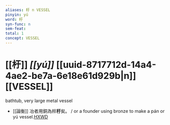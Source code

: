 ```yaml
---
aliases: 杅 n VESSEL
pinyin: yú
word: 杅
syn-func: n
sem-feat: 
total: 1
concept: VESSEL 
---
```

# [[杅]] *[[yú]]*  [[uuid-8717712d-14a4-4ae2-be7a-6e18e61d929b|n]] [[VESSEL]]
bathtub, very large metal vessel
 - [[論衡]] 冶者用銅為柈**杅**矣。 / or a founder using bronze to make a pán or yú vessel.[HXWD](https://hxwd.org/textview.html?location=KR3j0080_tls_007-1a.7)